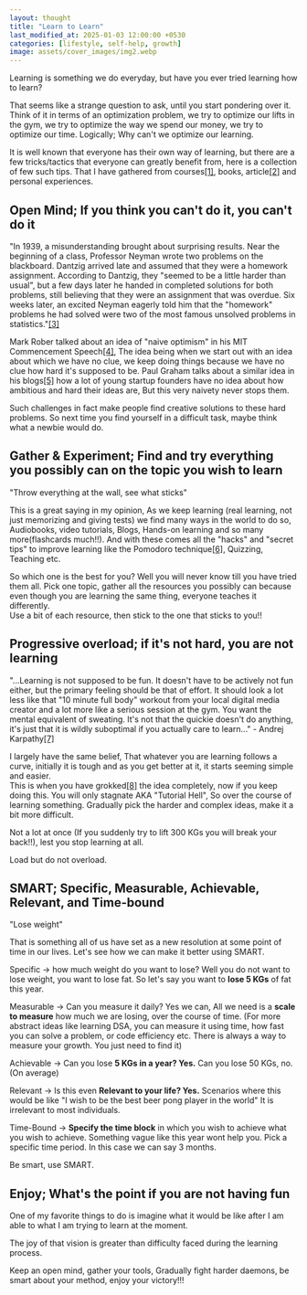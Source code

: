 ```yaml
---
layout: thought
title: "Learn to Learn"
last_modified_at: 2025-01-03 12:00:00 +0530
categories: [lifestyle, self-help, growth]
image: assets/cover_images/img2.webp
---
```


Learning is something we do everyday, but have you ever tried learning how to learn?

That seems like a strange question to ask, until you start pondering over it.
Think of it in terms of an optimization problem, we try to optimize our lifts in the gym, we try to optimize the way we spend our money, we try to optimize our time. Logically; Why can't we optimize our learning.

It is well known that everyone has their own way of learning, but there are a few tricks/tactics that everyone can greatly benefit from, here is a collection of few such tips. That I have gathered from courses[[1]](https://www.coursera.org/learn/learning-how-to-learn), books, article[[2]](https://gordicaleksa.medium.com/5-tips-to-boost-your-learning-d6eb5edfe6d) and personal experiences.

## Open Mind; If you think you can't do it, you can't do it

"In 1939, a misunderstanding brought about surprising results. Near the beginning of a class, Professor Neyman wrote two problems on the blackboard. Dantzig arrived late and assumed that they were a homework assignment. According to Dantzig, they "seemed to be a little harder than usual", but a few days later he handed in completed solutions for both problems, still believing that they were an assignment that was overdue. Six weeks later, an excited Neyman eagerly told him that the "homework" problems he had solved were two of the most famous unsolved problems in statistics."[[3]](https://en.wikipedia.org/wiki/George_Dantzig)

Mark Rober talked about an idea of "naive optimism" in his MIT Commencement Speech[[4]](https://www.youtube.com/watch?v=1UTjWy-vnOo), The idea being when we start out with an idea about which we have no clue, we keep doing things because we have no clue how hard it's supposed to be. Paul Graham talks about a similar idea in his blogs[[5]](https://paulgraham.com/greatwork.html) how a lot of young startup founders have no idea about how ambitious and hard their ideas are, But this very naivety never stops them.

Such challenges in fact make people find creative solutions to these hard problems. So next time you find yourself in a difficult task, maybe think what a newbie would do.

## Gather & Experiment; Find and try everything you possibly can on the topic you wish to learn

"Throw everything at the wall, see what sticks"

This is a great saying in my opinion, As we keep learning (real learning, not just memorizing and giving tests) we find many ways in the world to do so, Audiobooks, video tutorials, Blogs, Hands-on learning and so many more(flashcards much!!). And with these comes all the "hacks" and "secret tips" to improve learning like the Pomodoro technique[[6]](https://en.wikipedia.org/wiki/Pomodoro_Technique), Quizzing, Teaching etc.

So which one is the best for you? Well you will never know till you have tried them all. Pick one topic, gather all the resources you possibly can because even though you are learning the same thing, everyone teaches it differently.\
Use a bit of each resource, then stick to the one that sticks to you!!

## Progressive overload; if it's not hard, you are not learning

"...Learning is not supposed to be fun. It doesn't have to be actively not fun either, but the primary feeling should be that of effort. It should look a lot less like that "10 minute full body" workout from your local digital media creator and a lot more like a serious session at the gym. You want the mental equivalent of sweating. It's not that the quickie doesn't do anything, it's just that it is wildly suboptimal if you actually care to learn..." - Andrej Karpathy[[7]](https://x.com/karpathy/status/1756380066580455557?lang=en)

I largely have the same belief, That whatever you are learning follows a curve, initially it is tough and as you get better at it, it starts seeming simple and easier.\
This is when you have grokked[[8]](https://en.wikipedia.org/wiki/Grok) the idea completely, now if you keep doing this. You will only stagnate AKA "Tutorial Hell", So over the course of learning something. Gradually pick the harder and complex ideas, make it a bit more difficult.

Not a lot at once (If you suddenly try to lift 300 KGs you will break your back!!), lest you stop learning at all.

Load but do not overload.

## SMART; Specific, Measurable, Achievable, Relevant, and Time-bound

"Lose weight"

That is something all of us have set as a new resolution at some point of time in our lives. Let's see how we can make it better using SMART.

Specific -> how much weight do you want to lose? Well you do not want to lose weight, you want to lose fat. So let's say you want to **lose 5 KGs** of fat this year.

Measurable -> Can you measure it daily? Yes we can, All we need is a **scale to measure** how much we are losing, over the course of time. (For more abstract ideas like learning DSA, you can measure it using time, how fast you can solve a problem, or code efficiency etc. There is always a way to measure your growth. You just need to find it)

Achievable -> Can you lose **5 KGs in a year? Yes.** Can you lose 50 KGs, no. (On average)

Relevant -> Is this even **Relevant to your life? Yes.** Scenarios where this would be like "I wish to be the best beer pong player in the world" It is irrelevant to most individuals.

Time-Bound -> **Specify the time block** in which you wish to achieve what you wish to achieve. Something vague like this year wont help you. Pick a specific time period. In this case we can say 3 months.

Be smart, use SMART.

## Enjoy; What's the point if you are not having fun

One of my favorite things to do is imagine what it would be like after I am able to what I am trying to learn at the moment.

The joy of that vision is greater than difficulty faced during the learning process.

Keep an open mind, gather your tools, Gradually fight harder daemons, be smart about your method, enjoy your victory!!!
